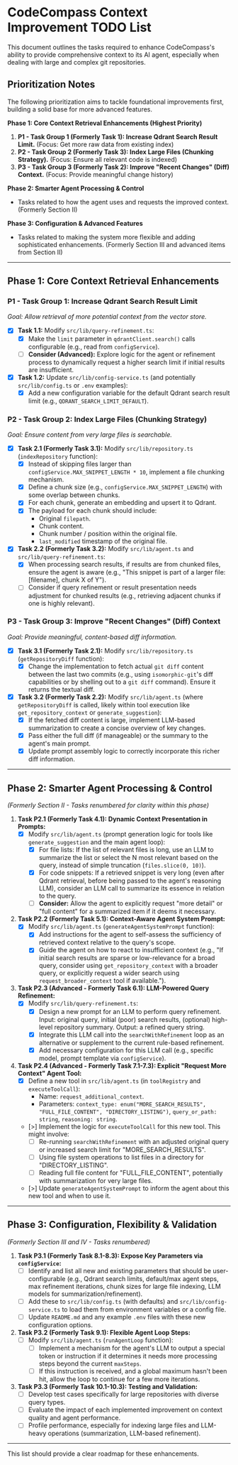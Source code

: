 # CodeCompass Context Improvement TODO List

This document outlines the tasks required to enhance CodeCompass's ability to provide comprehensive context to its AI agent, especially when dealing with large and complex git repositories.

## Prioritization Notes

The following prioritization aims to tackle foundational improvements first, building a solid base for more advanced features.

**Phase 1: Core Context Retrieval Enhancements (Highest Priority)**
1.  **P1 - Task Group 1 (Formerly Task 1): Increase Qdrant Search Result Limit.** (Focus: Get more raw data from existing index)
2.  **P2 - Task Group 2 (Formerly Task 3): Index Large Files (Chunking Strategy).** (Focus: Ensure all relevant code is indexed)
3.  **P3 - Task Group 3 (Formerly Task 2): Improve "Recent Changes" (Diff) Context.** (Focus: Provide meaningful change history)

**Phase 2: Smarter Agent Processing & Control**
*   Tasks related to how the agent uses and requests the improved context. (Formerly Section II)

**Phase 3: Configuration & Advanced Features**
*   Tasks related to making the system more flexible and adding sophisticated enhancements. (Formerly Section III and advanced items from Section II)

---

## Phase 1: Core Context Retrieval Enhancements

### P1 - Task Group 1: Increase Qdrant Search Result Limit
*Goal: Allow retrieval of more potential context from the vector store.*

*   [x] **Task 1.1:** Modify `src/lib/query-refinement.ts`:
    *   [x] Make the `limit` parameter in `qdrantClient.search()` calls configurable (e.g., read from `configService`).
    *   [ ] **Consider (Advanced):** Explore logic for the agent or refinement process to dynamically request a higher search limit if initial results are insufficient.
*   [x] **Task 1.2:** Update `src/lib/config-service.ts` (and potentially `src/lib/config.ts` or `.env` examples):
    *   [x] Add a new configuration variable for the default Qdrant search result limit (e.g., `QDRANT_SEARCH_LIMIT_DEFAULT`).

### P2 - Task Group 2: Index Large Files (Chunking Strategy)
*Goal: Ensure content from very large files is searchable.*

*   [x] **Task 2.1 (Formerly Task 3.1):** Modify `src/lib/repository.ts` (`indexRepository` function):
    *   [x] Instead of skipping files larger than `configService.MAX_SNIPPET_LENGTH * 10`, implement a file chunking mechanism.
    *   [x] Define a chunk size (e.g., `configService.MAX_SNIPPET_LENGTH`) with some overlap between chunks.
    *   [x] For each chunk, generate an embedding and upsert it to Qdrant.
    *   [x] The payload for each chunk should include:
        *   Original `filepath`.
        *   Chunk content.
        *   Chunk number / position within the original file.
        *   `last_modified` timestamp of the original file.
*   [x] **Task 2.2 (Formerly Task 3.2):** Modify `src/lib/agent.ts` and `src/lib/query-refinement.ts`:
    *   [x] When processing search results, if results are from chunked files, ensure the agent is aware (e.g., "This snippet is part of a larger file: [filename], chunk X of Y").
    *   [ ] Consider if query refinement or result presentation needs adjustment for chunked results (e.g., retrieving adjacent chunks if one is highly relevant).

### P3 - Task Group 3: Improve "Recent Changes" (Diff) Context
*Goal: Provide meaningful, content-based diff information.*

*   [x] **Task 3.1 (Formerly Task 2.1):** Modify `src/lib/repository.ts` (`getRepositoryDiff` function):
    *   [x] Change the implementation to fetch actual `git diff` content between the last two commits (e.g., using `isomorphic-git`'s diff capabilities or by shelling out to a `git diff` command). Ensure it returns the textual diff.
*   [x] **Task 3.2 (Formerly Task 2.2):** Modify `src/lib/agent.ts` (where `getRepositoryDiff` is called, likely within tool execution like `get_repository_context` or `generate_suggestion`):
    *   [x] If the fetched diff content is large, implement LLM-based summarization to create a concise overview of key changes.
    *   [x] Pass either the full diff (if manageable) or the summary to the agent's main prompt.
    *   [x] Update prompt assembly logic to correctly incorporate this richer diff information.

---

## Phase 2: Smarter Agent Processing & Control
*(Formerly Section II - Tasks renumbered for clarity within this phase)*

1.  **Task P2.1 (Formerly Task 4.1): Dynamic Context Presentation in Prompts:**
    *   [x] Modify `src/lib/agent.ts` (prompt generation logic for tools like `generate_suggestion` and the main agent loop):
        *   [x] For file lists: If the list of relevant files is long, use an LLM to summarize the list or select the N most relevant based on the query, instead of simple truncation (`files.slice(0, 10)`).
        *   [x] For code snippets: If a retrieved snippet is very long (even after Qdrant retrieval, before being passed to the agent's reasoning LLM), consider an LLM call to summarize its essence in relation to the query.
        *   [ ] **Consider:** Allow the agent to explicitly request "more detail" or "full content" for a summarized item if it deems it necessary.

2.  **Task P2.2 (Formerly Task 5.1): Context-Aware Agent System Prompt:**
    *   [x] Modify `src/lib/agent.ts` (`generateAgentSystemPrompt` function):
        *   [x] Add instructions for the agent to self-assess the sufficiency of retrieved context relative to the query's scope.
        *   [x] Guide the agent on how to react to insufficient context (e.g., "If initial search results are sparse or low-relevance for a broad query, consider using `get_repository_context` with a broader query, or explicitly request a wider search using `request_broader_context` tool if available.").

3.  **Task P2.3 (Advanced - Formerly Task 6.1): LLM-Powered Query Refinement:**
    *   [x] Modify `src/lib/query-refinement.ts`:
        *   [x] Design a new prompt for an LLM to perform query refinement. Input: original query, initial (poor) search results, (optional) high-level repository summary. Output: a refined query string.
        *   [x] Integrate this LLM call into the `searchWithRefinement` loop as an alternative or supplement to the current rule-based refinement.
        *   [x] Add necessary configuration for this LLM call (e.g., specific model, prompt template via `configService`).

4.  **Task P2.4 (Advanced - Formerly Task 7.1-7.3): Explicit "Request More Context" Agent Tool:**
    *   [x] Define a new tool in `src/lib/agent.ts` (in `toolRegistry` and `executeToolCall`):
        *   Name: `request_additional_context`.
        *   Parameters: `context_type: enum("MORE_SEARCH_RESULTS", "FULL_FILE_CONTENT", "DIRECTORY_LISTING")`, `query_or_path: string`, `reasoning: string`.
    *   [>] Implement the logic for `executeToolCall` for this new tool. This might involve:
        *   [ ] Re-running `searchWithRefinement` with an adjusted original query or increased search limit for "MORE_SEARCH_RESULTS".
        *   [ ] Using file system operations to list files in a directory for "DIRECTORY_LISTING".
        *   [ ] Reading full file content for "FULL_FILE_CONTENT", potentially with summarization for very large files.
    *   [>] Update `generateAgentSystemPrompt` to inform the agent about this new tool and when to use it.

---

## Phase 3: Configuration, Flexibility & Validation
*(Formerly Section III and IV - Tasks renumbered)*

1.  **Task P3.1 (Formerly Task 8.1-8.3): Expose Key Parameters via `configService`:**
    *   [ ] Identify and list all new and existing parameters that should be user-configurable (e.g., Qdrant search limits, default/max agent steps, max refinement iterations, chunk sizes for large file indexing, LLM models for summarization/refinement).
    *   [ ] Add these to `src/lib/config.ts` (with defaults) and `src/lib/config-service.ts` to load them from environment variables or a config file.
    *   [ ] Update `README.md` and any example `.env` files with these new configuration options.

2.  **Task P3.2 (Formerly Task 9.1): Flexible Agent Loop Steps:**
    *   [ ] Modify `src/lib/agent.ts` (`runAgentLoop` function):
        *   [ ] Implement a mechanism for the agent's LLM to output a special token or instruction if it determines it needs more processing steps beyond the current `maxSteps`.
        *   [ ] If this instruction is received, and a global maximum hasn't been hit, allow the loop to continue for a few more iterations.

3.  **Task P3.3 (Formerly Task 10.1-10.3): Testing and Validation:**
    *   [ ] Develop test cases specifically for large repositories with diverse query types.
    *   [ ] Evaluate the impact of each implemented improvement on context quality and agent performance.
    *   [ ] Profile performance, especially for indexing large files and LLM-heavy operations (summarization, LLM-based refinement).

---

This list should provide a clear roadmap for these enhancements.
